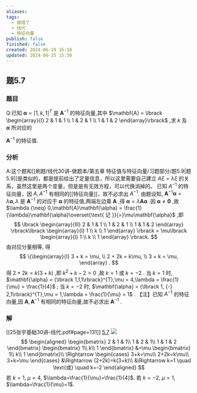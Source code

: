 ```yaml
---
aliases: 
tags:
  - 做错了
  - 线代
  - 特征向量
publish: false
finished: false
created: 2024-06-19 16:18
updated: 2024-06-25 15:50
---
```

## 题5.7
### 题目
Q:已知 $\mathbf{\alpha } = {\lbrack  1,k,1\rbrack  }^{T}$ 是 ${\mathbf{A}}^{-1}$ 的特征向量,其中 $\mathbf{A} = \lbrack  \begin{array}{l} 2 & 1 & 1 \\  1 & 2 & 1 \\  1 & 1 & 2 \end{array}\rbrack$ ,求 $k$ 及 $\mathbf{\alpha }$ 所对应的

${\mathbf{A}}^{-1}$ 的特征值.
### 分析 
A:这个题和[[刷题/线代30讲-做题本/第五章 特征值与特征向量/习题部分/题5.9|题5.9]]是类似的，都是提前给出了定量信息，所以这里需要自己建立 $A\xi=\lambda \xi$ 的关系，虽然这里是两个变量，但是是有无效方程，可以代换消掉的。
已知 $A^{-1}$ 的特征向量，因 $A, A^{-1}$ 有相同的[[特征向量]]，故不必求出 $A^{-1}$.
由题设知, ${\mathbf{A}}^{{-}1}\mathbf{\alpha} = \lambda\mathbf{\alpha},\lambda$ 是 ${\mathbf{A}}^{{-}1}$ 的对应于 $\mathbf{\alpha}$ 的特征值,两端左边乘 $\mathbf{A}$ ,得 $\mathbf{\alpha} = \lambda\mathbf{A}\mathbf{\alpha}$ .因 $\mathbf{\alpha} {\neq} \mathbf{0}$ ,故 $\lambda {\neq} 0,\mathbf{A}\mathbf{\alpha} = \frac{1}{\lambda}\mathbf{\alpha}\overset{\text{ 记 }}{=}\mu\mathbf{\alpha}$ ,即
$$
\lbrack \begin{array}{lll} 2 & 1 & 1 \\ 1 & 2 & 1 \\ 1 & 1 & 2 \end{array} \rbrack\lbrack \begin{array}{l} 1 \\ k \\ 1 \end{array} \rbrack = \mu\lbrack \begin{array}{l} 1 \\ k \\ 1 \end{array} \rbrack.
$$
由对应分量相等, 得
$$
\{\begin{array}{l} 3 + k = \mu, \\ 2 + 2k = k\mu, \\ 3 + k = \mu, \end{array} .
$$
得 $2 + 2k = k(3 + k)$ ,即 $k^{2} + k {-} 2 = 0$ ,故 $k = 1$ 或 $k = {-} 2$ .
当 $k = 1$ 时, $\mathbf{\alpha} = {\lbrack 1,1,1\rbrack}^{T},\mu = 4,\lambda = \frac{1}{\mu} = \frac{1}{4}$ ; 当 $k = {-} 2$ 时, $\mathbf{\alpha} = {\lbrack 1, {-} 2,1\rbrack}^{T},\mu = 1,\lambda = \frac{1}{\mu} = 1$ .
【注】已知 $A^{{-}1}$ 的特征向量,因 $\mathbf{A},{\mathbf{A}}^{{-}1}$ 有相同的特征向量,故不必求出 ${\mathbf{A}}^{{-}1}$ .
### 解 
[[25张宇基础30讲-线代.pdf#page=131]]
[5.7](obsidian://bookmaster?type=open-book&bid=HRBkGbReXHHpCWQt&aid=235d0ced-70c3-f6b4-c900-3dbfb9f27c53&page=131)
![](https://img.hwenyi.live/202409061608605.webp)
$$
\begin{aligned}
\begin{bmatrix}
2 & 1 & 1\\
1 & 2 & 1\\
1 & 1 & 2
\end{bmatrix}
\begin{bmatrix}
1\\
k\\
1
\end{bmatrix}
&=\mu
\begin{bmatrix}
1\\
k\\
1
\end{bmatrix}\\
\Rightarrow
\begin{cases}
3+k=\mu\\
2+2k=k\mu\\
3+k=\mu
\end{cases}
&\Rightarrow
(2+2k)=k(3+k)\\
&\Rightarrow
k=1 \quad \text{或} \quad  k=-2
\end{aligned}
$$
若 $k=1$, $\mu=4$, $\lambda=\frac{1}{\mu}=\frac{1}{4}$.
若 $k=-2$, $\mu=1$, $\lambda=\frac{1}{\mu}=1$.

